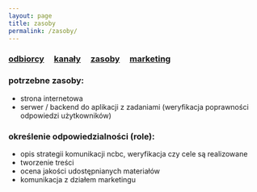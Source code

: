```yaml
---
layout: page
title: zasoby
permalink: /zasoby/
---
```



<h3>
    <a href="{{ site.baseurl }}/odbiorcy">odbiorcy</a> &nbsp; &nbsp;
    <a href="{{ site.baseurl }}/kanaly">kanały</a> &nbsp; &nbsp;
    <a href="{{ site.baseurl }}/zasoby">zasoby</a> &nbsp; &nbsp;
    <a href="{{ site.baseurl }}/pop">marketing</a> &nbsp; &nbsp;
</h3>

### potrzebne zasoby:

<ul>
    <li> strona internetowa </li>
    <li> serwer / backend  do aplikacji z zadaniami (weryfikacja poprawności odpowiedzi użytkowników) </li>
</ul>

### określenie odpowiedzialności (role):

<ul>
    <li> opis strategii komunikacji ncbc, weryfikacja czy cele są realizowane </li>
    <li> tworzenie treści </li>
    <li> ocena jakości udostępnianych materiałów </li>
    <li> komunikacja z działem marketingu </li>
</ul>

